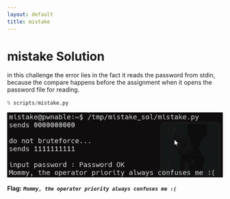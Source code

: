 ```yaml
---
layout: default
title: mistake
---
```


# mistake Solution

in this challenge the error lies in the fact it reads the password from stdin, because the compare happens before the assignment when it opens the password file for reading.

```py
% scripts/mistake.py
```


![image](./images/mistake.png)

**Flag:** ***`Mommy, the operator priority always confuses me :(`***
